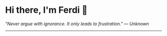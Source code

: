 <h1>Hi there, I'm Ferdi 👋</h1>

<p><em>
  "Never argue with ignorance. It only leads to frustration." — Unknown
</em></p>

---
